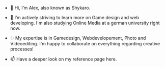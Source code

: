 - 👋 Hi, I’m Alex, also known as Shykaro.

- 🌱 I’m actively striving to learn more on Game design and web developing. I'm also studying Online Media at a german university right now.

- ✨ My expertise is in Gamedesign, Webdevelopement, Photo and Videoediting. I'm happy to collaborate on everything regarding creative processes!

- 📫 Have a deeper look on my reference page here.

<!---
Shykaro/Shykaro is a ✨ special ✨ repository because its `README.md` (this file) appears on your GitHub profile.
You can click the Preview link to take a look at your changes.
--->
